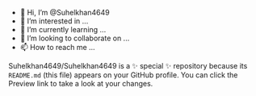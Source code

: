 - 👋 Hi, I’m @Suhelkhan4649
- 👀 I’m interested in ...
- 🌱 I’m currently learning ...
- 💞️ I’m looking to collaborate on ...
- 📫 How to reach me ...


Suhelkhan4649/Suhelkhan4649 is a ✨ special ✨ repository because its `README.md` (this file) appears on your GitHub profile.
You can click the Preview link to take a look at your changes.

